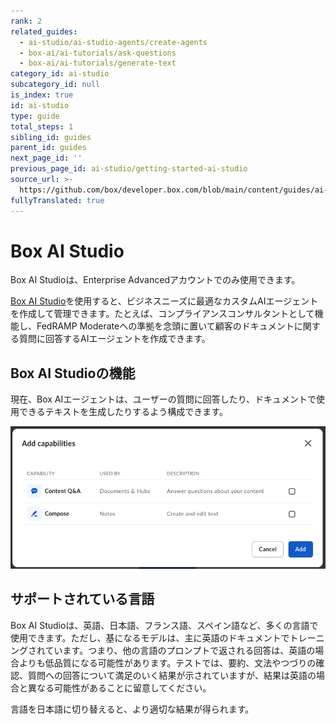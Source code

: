 ```yaml
---
rank: 2
related_guides:
  - ai-studio/ai-studio-agents/create-agents
  - box-ai/ai-tutorials/ask-questions
  - box-ai/ai-tutorials/generate-text
category_id: ai-studio
subcategory_id: null
is_index: true
id: ai-studio
type: guide
total_steps: 1
sibling_id: guides
parent_id: guides
next_page_id: ''
previous_page_id: ai-studio/getting-started-ai-studio
source_url: >-
  https://github.com/box/developer.box.com/blob/main/content/guides/ai-studio/index.md
fullyTranslated: true
---
```

# Box AI Studio

<Messsage type="caution">

Box AI Studioは、Enterprise Advancedアカウントでのみ使用できます。

</Message>

[Box AI Studio][ai-studio]を使用すると、ビジネスニーズに最適なカスタムAIエージェントを作成して管理できます。たとえば、コンプライアンスコンサルタントとして機能し、FedRAMP Moderateへの準拠を念頭に置いて顧客のドキュメントに関する質問に回答するAIエージェントを作成できます。

## Box AI Studioの機能

現在、Box AIエージェントは、ユーザーの質問に回答したり、ドキュメントで使用できるテキストを生成したりするよう構成できます。

![AIエージェントの機能](./images/ai-agent-capabilities.png)

## サポートされている言語

<!--alex ignore-->

Box AI Studioは、英語、日本語、フランス語、スペイン語など、多くの言語で使用できます。ただし、基になるモデルは、主に英語のドキュメントでトレーニングされています。つまり、他の言語のプロンプトで返される回答は、英語の場合よりも低品質になる可能性があります。テストでは、要約、文法やつづりの確認、質問への回答について満足のいく結果が示されていますが、結果は英語の場合と異なる可能性があることに留意してください。

<!--alex enable-->

<Message type="tip">

<!--alex ignore-->

言語を日本語に切り替えると、より適切な結果が得られます。

</Message>

<!--alex enable-->

[ai-studio]: https://support.box.com/hc/en-us/articles/37228079461267-Enabling-Box-AI-Studio-and-Managing-Agents
